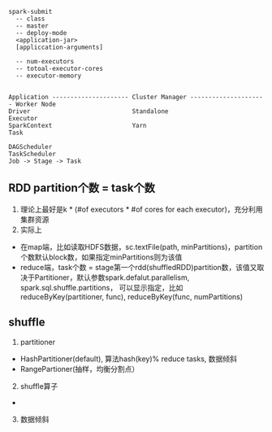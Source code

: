 ```text
spark-submit 
  -- class
  -- master
  -- deploy-mode 
  <application-jar>
  [appliccation-arguments]
  
  -- num-executors
  -- totoal-executor-cores
  -- executor-memory
    

Application --------------------- Cluster Manager --------------------- Worker Node
Driver                            Standalone                            Executor
SparkContext                      Yarn                                  Task

DAGScheduler 
TaskScheduler
Job -> Stage -> Task
```

## RDD partition个数 = task个数
1. 理论上最好是k * (#of executors * #of cores for each executor)，充分利用集群资源
2. 实际上
  - 在map端，比如读取HDFS数据，sc.textFile(path, minPartitions)，partition个数默认block数，如果指定minPartitions则为该值
  - reduce端，task个数 = stage第一个rdd(shuffledRDD)partition数，该值又取决于Partitioner，默认参数spark.defalut.parallelism, spark.sql.shuffle.partitions，
    可以显示指定，比如reduceByKey(partitioner, func), reduceByKey(func, numPartitions)
  
  
## shuffle
1. partitioner
  - HashPartitioner(default), 算法hash(key)% reduce tasks, 数据倾斜
  - RangePartioner(抽样，均衡分割点）
2. shuffle算子
  - 
  
  
3. 数据倾斜
